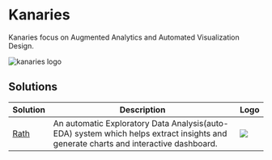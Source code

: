 # Kanaries

Kanaries focus on Augmented Analytics and Automated Visualization Design.

![kanaries logo](https://chspace.oss-cn-hongkong.aliyuncs.com/logos/kanaries-light-bg.png)

## Solutions

| Solution | Description | Logo |
| - | - | - |
| [Rath](https://github.com/Kanaries/Rath) | An automatic Exploratory Data Analysis(auto-EDA) system which helps extract insights and generate charts and interactive dashboard. | ![](https://chspace.oss-cn-hongkong.aliyuncs.com/logos/logo.png)|
